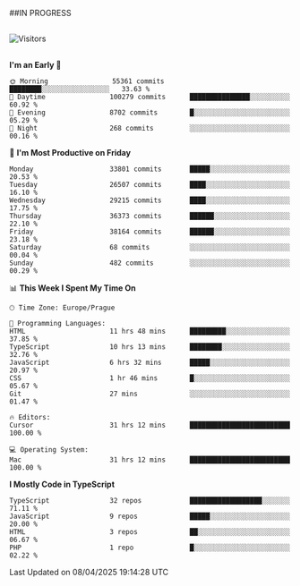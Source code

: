 ##IN PROGRESS
##
![Visitors](https://komarev.com/ghpvc/?username=petrbui&style=for-the-badge&label=Visitors+👀)



##
<!--
[![My GitHub stats](https://github-readme-stats.vercel.app/api?username=petrbui&theme=github_dark)](https://github.com/anuraghazra/github-readme-stats)

[![My wakatime stats](https://github-readme-stats.vercel.app/api/wakatime?username=petrbui&theme=github_dark)](https://github.com/anuraghazra/github-readme-stats)
-->
<!--START_SECTION:waka-->
**I'm an Early 🐤** 

```text
🌞 Morning                55361 commits       ████████░░░░░░░░░░░░░░░░░   33.63 % 
🌆 Daytime                100279 commits      ███████████████░░░░░░░░░░   60.92 % 
🌃 Evening                8702 commits        █░░░░░░░░░░░░░░░░░░░░░░░░   05.29 % 
🌙 Night                  268 commits         ░░░░░░░░░░░░░░░░░░░░░░░░░   00.16 % 
```
📅 **I'm Most Productive on Friday** 

```text
Monday                   33801 commits       █████░░░░░░░░░░░░░░░░░░░░   20.53 % 
Tuesday                  26507 commits       ████░░░░░░░░░░░░░░░░░░░░░   16.10 % 
Wednesday                29215 commits       ████░░░░░░░░░░░░░░░░░░░░░   17.75 % 
Thursday                 36373 commits       ██████░░░░░░░░░░░░░░░░░░░   22.10 % 
Friday                   38164 commits       ██████░░░░░░░░░░░░░░░░░░░   23.18 % 
Saturday                 68 commits          ░░░░░░░░░░░░░░░░░░░░░░░░░   00.04 % 
Sunday                   482 commits         ░░░░░░░░░░░░░░░░░░░░░░░░░   00.29 % 
```


📊 **This Week I Spent My Time On** 

```text
🕑︎ Time Zone: Europe/Prague

💬 Programming Languages: 
HTML                     11 hrs 48 mins      █████████░░░░░░░░░░░░░░░░   37.85 % 
TypeScript               10 hrs 13 mins      ████████░░░░░░░░░░░░░░░░░   32.76 % 
JavaScript               6 hrs 32 mins       █████░░░░░░░░░░░░░░░░░░░░   20.97 % 
CSS                      1 hr 46 mins        █░░░░░░░░░░░░░░░░░░░░░░░░   05.67 % 
Git                      27 mins             ░░░░░░░░░░░░░░░░░░░░░░░░░   01.47 % 

🔥 Editors: 
Cursor                   31 hrs 12 mins      █████████████████████████   100.00 % 

💻 Operating System: 
Mac                      31 hrs 12 mins      █████████████████████████   100.00 % 
```

**I Mostly Code in TypeScript** 

```text
TypeScript               32 repos            ██████████████████░░░░░░░   71.11 % 
JavaScript               9 repos             █████░░░░░░░░░░░░░░░░░░░░   20.00 % 
HTML                     3 repos             ██░░░░░░░░░░░░░░░░░░░░░░░   06.67 % 
PHP                      1 repo              █░░░░░░░░░░░░░░░░░░░░░░░░   02.22 % 
```




 Last Updated on 08/04/2025 19:14:28 UTC
<!--END_SECTION:waka-->
